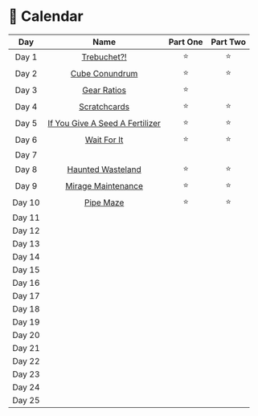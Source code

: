 # 🎄 Calendar

| Day  |                                               Name                                               | Part One | Part Two |
| :---: |:------------------------------------------------------------------------------------------------:|:----:| :---: |
| Day 1  |  [Trebuchet?!](https://github.com/SandraMavsar/AdventOfCode/blob/main/2023/Day_01/solution.py)   |  :star: |:star: |
| Day 2 | [Cube Conundrum](https://github.com/SandraMavsar/AdventOfCode/blob/main/2023/Day_02/solution.py) |  :star: | :star:  |
| Day 3 |  [Gear Ratios](https://github.com/SandraMavsar/AdventOfCode/blob/main/2023/Day_03/solution.py)   |  :star: |  |
| Day 4 |  [Scratchcards](https://github.com/SandraMavsar/AdventOfCode/blob/main/2023/Day_04/solution.py)  |  :star: | :star:  |
| Day 5 |  [If You Give A Seed A Fertilizer](https://github.com/SandraMavsar/AdventOfCode/blob/main/2023/Day_05/solution.py)  |  :star: | :star:  |
| Day 6 |  [Wait For It](https://github.com/SandraMavsar/AdventOfCode/blob/main/2023/Day_06/solution.py)   |  :star: | :star:  |
| Day 7 |                                                                                                  |      |  |
| Day 8 |[Haunted Wasteland](https://github.com/SandraMavsar/AdventOfCode/blob/main/2023/Day_08) |  :star: | :star:  |
| Day 9 |[Mirage Maintenance](https://github.com/SandraMavsar/AdventOfCode/blob/main/2023/Day_09) |  :star: | :star:  |
| Day 10 |[Pipe Maze](https://github.com/SandraMavsar/AdventOfCode/blob/main/2023/Day_10) |  :star: | :star:  |
| Day 11 |                                                                                                  |      |  |
| Day 12 |                                                                                                  |      |  |
| Day 13 |                                                                                                  |      |  |
| Day 14 |                                                                                                  |      |  |
| Day 15 |                                                                                                  |      |  |
| Day 16 |                                                                                                  |      |  |
| Day 17 |                                                                                                  |      |  |
| Day 18 |                                                                                                  |      |  |
| Day 19 |                                                                                                  |      |  |
| Day 20 |                                                                                                  |      |  |
| Day 21 |                                                                                                  |      |  |
| Day 22 |                                                                                                  |      |  |
| Day 23 |                                                                                                  |      |  |
| Day 24 |                                                                                                  |      |  |
| Day 25 |                                                                                                  |      |  |
